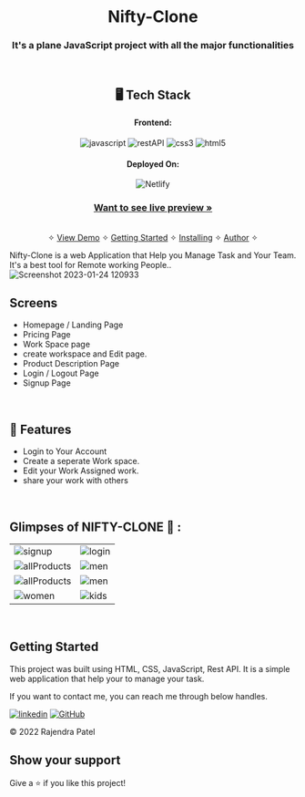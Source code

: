 <h1 align="center">Nifty-Clone</h1>

<h3 align="center">It's a plane JavaScript project with all the major functionalities</h3>

<br />

<h2 align="center">🖥️ Tech Stack</h2>


<h4 align="center">Frontend:</h4>

<p align="center">
  <img src="https://img.shields.io/badge/JavaScript-323330?style=for-the-badge&logo=javascript&logoColor=F7DF1E" alt="javascript" />
  <img src="https://img.shields.io/badge/Rest_API-02303A?style=for-the-badge&logo=react-router&logoColor=white" alt="restAPI" />
  <img src="https://img.shields.io/badge/CSS3-1572B6?style=for-the-badge&logo=css3&logoColor=white" alt="css3" />
  <img src="https://img.shields.io/badge/HTML5-E34F26?style=for-the-badge&logo=html5&logoColor=white" alt="html5" />
</p>


<h4 align="center">Deployed On:</h4>

<p align="center">
  <img src="https://img.shields.io/badge/Netlify-00C7B7?style=for-the-badge&logo=netlify&logoColor=white" alt="Netlify" />
</p>



<h3 align="center"><a href="https://nifty-pm.netlify.app/"><strong>Want to see live preview »</strong></a></h3>

<p align="center">
  <br />&#10023;
  <a href="#Demo">View Demo</a> &#10023;
  <a href="#Getting-Started">Getting Started</a> &#10023; 
  <a href="#Install">Installing</a> &#10023;
  <a href="#Contact">Author</a> &#10023;
</p>


Nifty-Clone is a web Application that Help you Manage Task and Your Team. It's a best tool for Remote working People..
![Screenshot 2023-01-24 120933](https://user-images.githubusercontent.com/103047446/214232169-e33fd05a-4688-4d73-913c-b07c7f469a2c.png)
<br />

## Screens
- Homepage / Landing Page
- Pricing Page
- Work Space page
- create workspace and Edit page.
- Product Description Page
- Login / Logout Page
- Signup Page


<br />


## 🚀 Features
- Login to Your Account
- Create a seperate Work space.
- Edit your Work Assigned work.
- share your work with others

<br />

## Glimpses of NIFTY-CLONE 🙈 :
<table>
  <tr>
     <td><img src="https://user-images.githubusercontent.com/103047446/214233107-e629edfa-6d92-4feb-9fce-54f06c2483d5.png" alt="signup" /></td>
    <td><img src="https://user-images.githubusercontent.com/103047446/214233214-7b3be5f0-3c3d-4e78-bc14-1ebc264805a4.png" alt="login" /></td>
  </tr>
  <tr>
    <td><img src="https://user-images.githubusercontent.com/103047446/214233315-96c4fe18-f70e-4cf8-b33c-61617216e29b.png" alt="allProducts" /></td>
    <td><img src="https://user-images.githubusercontent.com/103047446/214233396-ab297723-37f6-4989-a4b4-44f707719dab.png" alt="men" /></td>
  </tr>
  <tr>
    <td><img src="https://user-images.githubusercontent.com/103047446/214360298-2a2d588a-12a0-426e-aa8c-8eb98123967f.png" alt="allProducts" /></td>
    <td><img src="https://user-images.githubusercontent.com/103047446/214360613-5365daee-6679-43ad-bd86-54374c1f296c.png" alt="men" /></td>
  </tr>
  <tr>
    <td><img src="https://user-images.githubusercontent.com/103047446/214360600-795faebd-aafb-4a3e-a30d-c29e3c90fb1a.png" alt="women" /></td>
    <td><img src="https://user-images.githubusercontent.com/103047446/214362151-c8a56f2c-e9ce-4fde-8910-d4143f95399b.png" alt="kids" /></td>
  </tr>
</table>
<br />

## Getting Started

This project was built using HTML, CSS, JavaScript, Rest API. It is a simple web application that help your to manage your task.


If you want to contact me, you can reach me through below handles.

[![linkedin](https://img.shields.io/badge/Rajendra_Patel-0077B5?style=for-the-badge&logo=linkedin&logoColor=white)](https://www.linkedin.com/in/rajendra01/)
[![GitHub](https://img.shields.io/badge/Rajendra_Patel-20232A?style=for-the-badge&logo=Github&logoColor=white)](https://github.com/centauricoder01)

© 2022 Rajendra Patel


## Show your support

Give a ⭐️ if you like this project!


